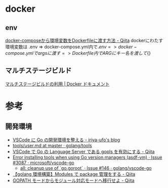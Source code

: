 # docker

## env
[docker\-composeから環境変数をDockerfileに渡す方法 \- Qiita](https://qiita.com/Targityen/items/2717511ca9f12c1c667f)
dockerにわたす環境変数は
.env => docker-compose.yml内で${}
.env => docker-compose.ymlでargsに渡す => Dockerfile内でARGにキー名を渡して${}

## マルチステージビルド
[マルチステージビルドの利用 \| Docker ドキュメント](https://matsuand.github.io/docs.docker.jp.onthefly/develop/develop-images/multistage-build/)

# 参考

## 開発環境

- [VSCode に Go の開発環境を整える \- iriya\-ufo's blog](https://iriya-ufo.net/blog/2019/12/08/go-env-in-vscode/)
- [tools/user\.md at master · golang/tools](https://github.com/golang/tools/blob/master/gopls/doc/user.md)
- [VSCode で Go の Language Server である gopls を有効にする \- Qiita](https://qiita.com/ryysud/items/1cf66ee4363aec22394a)
- [Error installing tools when using Go version managers \(asdf\-vm\) · Issue \#3087 · microsoft/vscode\-go](https://github.com/microsoft/vscode-go/issues/3087)
  - [all: cleanup use of \`go\.goroot\` · Issue \#146 · golang/vscode\-go](https://github.com/golang/vscode-go/issues/146)
- [【golang 環境構築】Modules で package 管理をする \- Qiita](https://qiita.com/fox777/items/a8cb025df5439902b6c4)
- [GOPATH モードからモジュール対応モードへ移行せよ \- Qiita](https://qiita.com/spiegel-im-spiegel/items/5cb1587cb55d6f6a34d7)

